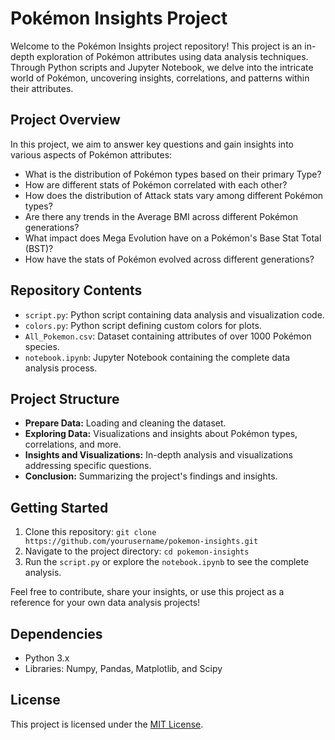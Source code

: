 # Pokémon Insights Project


Welcome to the Pokémon Insights project repository! This project is an in-depth exploration of Pokémon attributes using data analysis techniques. Through Python scripts and Jupyter Notebook, we delve into the intricate world of Pokémon, uncovering insights, correlations, and patterns within their attributes.

## Project Overview

In this project, we aim to answer key questions and gain insights into various aspects of Pokémon attributes:

- What is the distribution of Pokémon types based on their primary Type?
- How are different stats of Pokémon correlated with each other?
- How does the distribution of Attack stats vary among different Pokémon types?
- Are there any trends in the Average BMI across different Pokémon generations?
- What impact does Mega Evolution have on a Pokémon's Base Stat Total (BST)?
- How have the stats of Pokémon evolved across different generations?

## Repository Contents

- `script.py`: Python script containing data analysis and visualization code.
- `colors.py`: Python script defining custom colors for plots.
- `All_Pokemon.csv`: Dataset containing attributes of over 1000 Pokémon species.
- `notebook.ipynb`: Jupyter Notebook containing the complete data analysis process.

## Project Structure

- **Prepare Data:** Loading and cleaning the dataset.
- **Exploring Data:** Visualizations and insights about Pokémon types, correlations, and more.
- **Insights and Visualizations:** In-depth analysis and visualizations addressing specific questions.
- **Conclusion:** Summarizing the project's findings and insights.

## Getting Started

1. Clone this repository: `git clone https://github.com/yourusername/pokemon-insights.git`
2. Navigate to the project directory: `cd pokemon-insights`
3. Run the `script.py` or explore the `notebook.ipynb` to see the complete analysis.

Feel free to contribute, share your insights, or use this project as a reference for your own data analysis projects!

## Dependencies

- Python 3.x
- Libraries: Numpy, Pandas, Matplotlib, and Scipy

## License

This project is licensed under the [MIT License](LICENSE).
